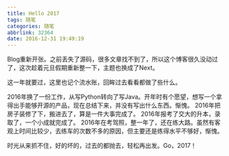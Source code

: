 ```yaml
---
title: Hello 2017
tags: 随笔
categories: 随笔
abbrlink: 32364
date: 2016-12-31 19:49:19
---
```


Blog重新开张。之前丢失了源码，很多文章找不到了，所以这个博客很久没动过了，这次趁着元旦假期重新整一下，主题也换成了Next。

这一年就要过，这里也记个流水账，回眸过去看看都做了些什么。

<!-- more -->

2016年换了一份工作，从写Python转向了写Java。开年时有个愿望，想写一个拿得出手能够开源的产品，现在总结下来，并没有写出什么东西。惭愧。
2016年把房子装修了下，搬进去了，算是一件大事完成了。
2016年报考了交大的升本，录取了，一个小成就完成了。
2016年在考驾照，整一年了，还在练大路。虽然有客观上时间比较少，去练车的次数不多的原因，但主要还是练得水平不够好，惭愧。

时光从来抓不住，好的坏的，过去的都抛去，轻松再出发。Go，2017！
